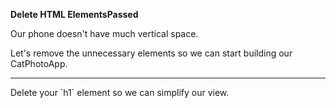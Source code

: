 **Delete HTML ElementsPassed**

Our phone doesn't have much vertical space.

Let's remove the unnecessary elements so we can start building our CatPhotoApp.
<hr>
Delete your `h1` element so we can simplify our view.
